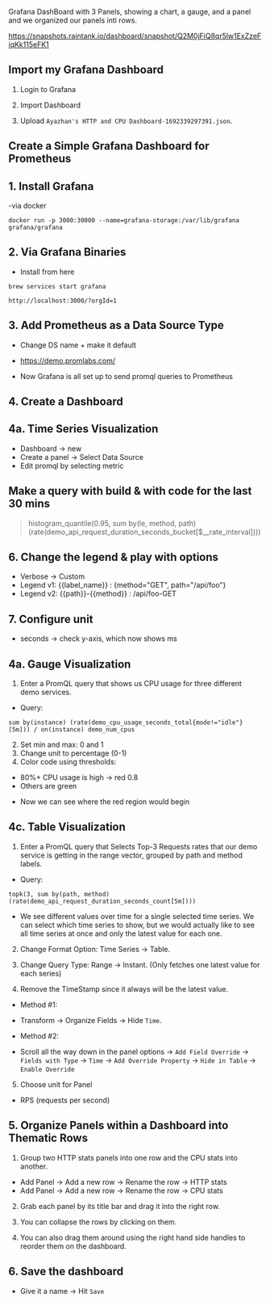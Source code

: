 Grafana DashBoard with 3 Panels, showing a chart, a gauge, and a panel and we organized our panels inti rows.

https://snapshots.raintank.io/dashboard/snapshot/Q2M0jFiQ8qr5lw1ExZzeFiqKk115eFK1

## Import my Grafana Dashboard

1. Login to Grafana

2. Import Dashboard

3. Upload `Ayazhan's HTTP and CPU Dashboard-1692339297391.json`.

## Create a Simple Grafana Dashboard for Prometheus

## 1. Install Grafana

-via docker

```
docker run -p 3000:30000 --name=grafana-storage:/var/lib/grafana grafana/grafana
```

## 2. Via Grafana Binaries

- Install from here

```
brew services start grafana
```

```
http://localhost:3000/?orgId=1
```

## 3. Add Prometheus as a Data Source Type

- Change DS name + make it default

- https://demo.promlabs.com/

- Now Grafana is all set up to send promql queries to Prometheus

## 4. Create a Dashboard

## 4a. Time Series Visualization

- Dashboard -> new
- Create a panel -> Select Data Source
- Edit promql by selecting metric

## Make a query with build & with code for the last 30 mins

> histogram_quantile(0.95, sum by(le, method, path) (rate(demo_api_request_duration_seconds_bucket[$__rate_interval])))

## 6. Change the legend & play with options

- Verbose -> Custom
- Legend v1: {{label_name}} : {method="GET", path="/api/foo"}
- Legend v2: {{path}}-{{method}} : /api/foo-GET

## 7. Configure unit

- seconds -> check y-axis, which now shows ms

## 4a. Gauge Visualization

1. Enter a PromQL query that shows us CPU usage for three different demo services.

- Query:

```
sum by(instance) (rate(demo_cpu_usage_seconds_total{mode!="idle"}[5m])) / on(instance) demo_num_cpus
```

2. Set min and max: 0 and 1
3. Change unit to percentage (0-1)
4. Color code using thresholds:

- 80%+ CPU usage is high -> red 0.8
- Others are green

* Now we can see where the red region would begin

## 4c. Table Visualization

1. Enter a PromQL query that Selects Top-3 Requests rates that our demo service is getting in the range vector, grouped by path and method labels.

- Query:

```
topk(3, sum by(path, method) (rate(demo_api_request_duration_seconds_count[5m])))
```

- We see different values over time for a single selected time series. We can select which time series to show, but we would actually like to see all time series at once and only the latest value for each one.

2. Change Format Option: Time Series -> Table.

3. Change Query Type: Range -> Instant. (Only fetches one latest value for each series)

4. Remove the TimeStamp since it always will be the latest value.

- Method #1:

* Transform -> Organize Fields -> Hide `Time`.

- Method #2:

* Scroll all the way down in the panel options -> `Add Field Override` -> `Fields with Type` -> `Time` -> `Add Override Property` -> `Hide in Table` -> `Enable Override`

5. Choose unit for Panel

- RPS (requests per second)

## 5. Organize Panels within a Dashboard into Thematic Rows

1. Group two HTTP stats panels into one row and the CPU stats into another.

- Add Panel -> Add a new row -> Rename the row -> HTTP stats
- Add Panel -> Add a new row -> Rename the row -> CPU stats

2. Grab each panel by its title bar and drag it into the right row.

3. You can collapse the rows by clicking on them.

4. You can also drag them around using the right hand side handles to reorder them on the dashboard.

## 6. Save the dashboard

- Give it a name -> Hit `Save`
